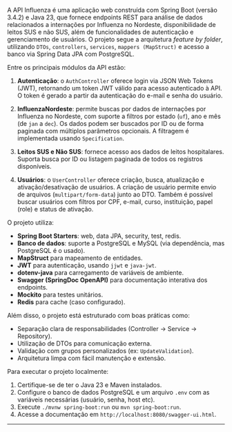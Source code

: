 

A API Influenza é uma aplicação web construída com Spring Boot (versão 3.4.2) e Java 23, que fornece endpoints REST para análise de dados relacionados a internações por Influenza no Nordeste, disponibilidade de leitos SUS e não SUS, além de funcionalidades de autenticação e gerenciamento de usuários. O projeto segue a arquitetura *feature by folder*, utilizando `DTOs`, `controllers`, `services`, `mappers (MapStruct)` e acesso a banco via Spring Data JPA com PostgreSQL.

Entre os principais módulos da API estão:

1. **Autenticação**: o `AuthController` oferece login via JSON Web Tokens (JWT), retornando um token JWT válido para acesso autenticado à API. O token é gerado a partir da autenticação do e-mail e senha do usuário.

2. **InfluenzaNordeste**: permite buscas por dados de internações por Influenza no Nordeste, com suporte a filtros por estado (`uf`), ano e mês (de `jan` a `dec`). Os dados podem ser buscados por ID ou de forma paginada com múltiplos parâmetros opcionais. A filtragem é implementada usando `Specification`.

3. **Leitos SUS e Não SUS**: fornece acesso aos dados de leitos hospitalares. Suporta busca por ID ou listagem paginada de todos os registros disponíveis.

4. **Usuários**: o `UserController` oferece criação, busca, atualização e ativação/desativação de usuários. A criação de usuário permite envio de arquivos (`multipart/form-data`) junto ao DTO. Também é possível buscar usuários com filtros por CPF, e-mail, curso, instituição, papel (role) e status de ativação.

O projeto utiliza:

* **Spring Boot Starters**: web, data JPA, security, test, redis.
* **Banco de dados**: suporte a PostgreSQL e MySQL (via dependência, mas PostgreSQL é o usado).
* **MapStruct** para mapeamento de entidades.
* **JWT** para autenticação, usando `jjwt` e `java-jwt`.
* **dotenv-java** para carregamento de variáveis de ambiente.
* **Swagger (SpringDoc OpenAPI)** para documentação interativa dos endpoints.
* **Mockito** para testes unitários.
* **Redis** para cache (caso configurado).

Além disso, o projeto está estruturado com boas práticas como:

* Separação clara de responsabilidades (Controller → Service → Repository).
* Utilização de DTOs para comunicação externa.
* Validação com grupos personalizados (ex: `UpdateValidation`).
* Arquitetura limpa com fácil manutenção e extensão.

Para executar o projeto localmente:

1. Certifique-se de ter o Java 23 e Maven instalados.
2. Configure o banco de dados PostgreSQL e um arquivo `.env` com as variáveis necessárias (usuário, senha, host etc).
3. Execute `./mvnw spring-boot:run` ou `mvn spring-boot:run`.
4. Acesse a documentação em `http://localhost:8080/swagger-ui.html`.

---

